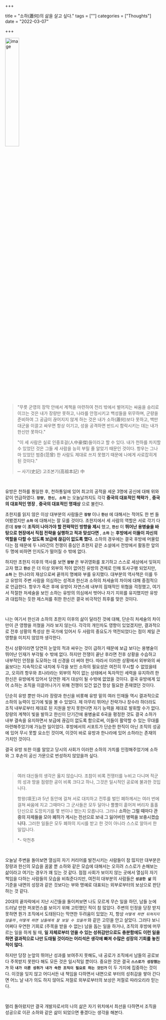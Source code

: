 

+++

title = "소하(蕭何)의 삶을 살고 싶다."
tags = [""]
categories = ["Thoughts"]
date = "2022-03-07"

+++



<img src="https://upload.wikimedia.org/wikipedia/commons/thumb/0/0b/Xiao_he.jpg/220px-Xiao_he.jpg" alt="image" style="width:30%; align: center !important;"/>

> "무릇 군영의 장막 안에서 계책을 마련하여 천리 밖에서 벌어지는 싸움을 승리로 이끄는 것은 내가 장량만 못하고, 나라를 안정시키고 백성들을 위무하며, 군량을 준비하여 그 공급이 끊어지지 않게 하는 것은 내가 소하(蕭何)보다 못하고, 백만대군을 이끌고 싸우면 항상 이기고, 성을 공격하면 반드시 함락시키는 데는 내가 한신만 못하다."
>
> "이 세 사람은 실로 인중호걸(人中豪傑)들이라고 할 수 있다. 내가 천하를 차지할 수 있었던 것은 그들 세 사람을 능히 부릴 줄 알았기 때문인 것이다. 항우는 그나마 있었던 범증(范曾) 한 사람도 제대로 쓰지 못했기 때문에 나에게 사로잡히게 된 것이다."
>
> ─ 사기(史記) 고조본기(高祖本記) 中

​     

유방은 천하를 통일한 후, 천하통일에 있어 최고의 공적을 세운 3명에 공신에 대해 위와 같이 언급하였다. __`장량, 한신, 소하`__ 는 오늘날까지도 각각 __중국의 대표적인 책략가__ , __중국의 대표적인 명장__ , __중국의 대표적인 명재상__ 으로 불린다.

초한지를 읽지 않은 이상 대부분의 사람들은 __`장량`__ 이나 __`한신`__ 에 대해서는 적어도 한 번 들어봤겠지만 __`소하`__ 에 대해서는 잘 모를 것이다. 초한지에서 세 사람의 역할은 서로 각기 다른데 __`장량`__ 이 __조직이 나아가야 할 전략적인 방향을 제시__ 했고, __`한신`__ 이 __뛰어난 용병술을 바탕으로 현장에서 직접 전략을 실행하고 적과 맞섰다면__ , __`소하`__ 는 __후방에서 이들이 자신의 역할을 다할 수 있도록 보급에 끊김이 없도록 했다.__ 소하의 경우에는 결국 후방에 머물렀다는 점 때문에 두 나라간의 전쟁이 중심인 초한지 같은 소설에서 전방에서 활동한 앞의 두 명에 비하면 인지도가 떨어질 수 밖에 없다. 

하지만 초한지 이후의 역사를 보면 __`장량`__ 은 부귀영화를 포기하고 스스로 세상에서 잊혀지고자 했고 __`한신`__ 은 더 이상 외부의 적이 없어진 유방의 견제로 인해 토사구팽 되었지만, __`소하`__ 는 한나라의 재상으로써 끝까지 명예와 부를 유지했다.  대부분의 역사책은 이를 두고 유방의 주변 사람을 의심하는 성격과 한신과 소하의 처세술의 차이에 대해 중점적으로 언급한다. 항우가 죽은 후에 유방이 자연스레 내부의 잠재적인 위협을 걱정했고, 여기서 적절한 처세술을 보인 소하는 유방의 의심에서 벗어나 자기 지위를 유지했지만 유방과 대립하는 듯한 제스처를 취한 한신은 결국 비극적인 최후를 맞은 것이다.

<br>

나는 여기서 한신과 소하의 초한지 이후의 삶이 달라진 것에 대해, 단순히 처세술의 차이만이 큰 영향을 끼쳤을 거라 보지 않는다. 각각의 개인차도 영향이 있었겠지만, 결과적으로 전후 상황의 특성상 한 국가에 있어서 두 사람의 중요도가 역전되었다는 점이 제일 큰 영향을 미치지 않았까 생각한다. 

전시 상황이라면 당연히 눈앞의 적과 싸우는 것이 급하기 때문에 보급 보다는 용병술이 뛰어난 인재가 부각될 수 밖에 없다. 하지만 전쟁이 끝난 후라면  전후 상황을 수습하고 내부적인 안정을 도모하는 데 신경을 더 써야 한다. 따라서 이러한 상황에서 외부와의 싸움보다는 지속적으로 내치에 두각을 보인 소하의 필요성은 여전히 무시할 수 없었을테고, 오히려 항우와 초나라라는 외부의 적이 없는 상태에서 독자적인 세력을 유지하려 한 한신은 유방에게 있어서 당연한 제거 대상이 될 수밖에 없었을 것이다. 결국 유방에게 있어 소하는 조직을 이끌어나가기 위해 전쟁이 있건 없건 항상 필요한 존재였던 것이다.

단순히 유방 뿐만 아니라 장량과 한신을 비롯해 유방 밑의 여러 인재들 역시 결과적으로 소하의 능력이 있기에 빛을 볼 수 있었다. 제 아무리 뛰어난 전략가나 장수라 하더라도 조직 내부로부터 제대로 된 지원을 받지 못한다면 자기 능력을 제대로 발휘할 수가 없다. 장량의 계책이 빛을 발하고 한신이 단기간에 용병술로 6국을 평정한 것도 결국 소하가 내부 결속을 유지하면서 보급에 끊김이 없도록 함으로써, 이들이 활약할 수 있는 무대를 마련해주었기에 가능한 일이었다. 후방에서의 서포트가 단순한 한직이 아닌 조직의 성공에 있어 무시 못할 요소인 것이며, 이것이 바로 유방과 한나라에 있어 소하라는 존재의 가치인 것이다. 

결국 유방 또한 이를 알았고 당시의 사회가 이러한 소하의 가치를 인정해주었기에 소하와 그 후손이 공신 가문으로 번성하지 않았을까 싶다.

<br>

>  여러 대신들의 생각은 옳지 않습니다. 조참이 비록 전쟁터를 누비고 다니며 적군의 성과 땅을 점령한 공이 비록 크다고 하나, 그것은 일시적인 공로에 불과한 것입니다.
>
> 항왕(項王)과 5년 동안에 걸쳐 서로 대치하고 전투를 벌인 폐하께서는 여러 번에 걸쳐 싸움에 지고 그때마다 그 군사들은 모두 달아나 뿔뿔이 흩어져 버리자 홀홀 단신으로 도망치기를 몇 번이나 했는지 모릅니다. 그러나 **소하는 그럴 때마다 관중의 자제들을 모아 폐하가 계시는 전선으로 보내 그 잃어버린 병력을 보충시켰습니다.** 그러한 일들은 모두 폐하의 지시를 받고 한 것이 아니라 스스로 알아서 한 일입니다. 
>
> *- 악천추

<br>

오늘날 주변을 돌아보면 열심히 자기 커리어를 발전시키는 사람들이 참 많지만 대부분은 장량과 한신의 모습을 꿈꿀 뿐 소하와 같은 모습에 대해서는 오히려 스스로가 손해보는 삶이라고 여기는 경우가 꽤 있는 것 같다. 점점 사회가 보이지 않는 곳에서 열심히 자기 책임을 다하는 사람들의 모습을 비춰준다지만, 여전히 대부분의 사람들은 __`성공한 삶`__ 의 기준을 내면의 성장과 같은 것보다는 부와 명예로 대표되는 외부로부터의 보상으로 판단하는 것 같다. 

20대의 끝자락에서 지난 시간들을 돌이켜보면 나도 모르게 무슨 일을 하던, 남들 눈에 드러날 만한 퍼포먼스를 보이기 위해 고민했던 적이 참 많았다. 주변의 인정을 당장 받지 못하면 뭔가 조직에서 도태된다는 막연한 두려움이 있었는 지, 항상 *`어떻게 하면 뒤쳐지지 않을까`* , *`어떻게 하면 남들에게 잘 보일 수 있을까`* 와 같은 고민을 안고 살았다. 그러다 보니 어쩌다 우연한 기회로 (주목을 받을 수 없는) 남을 돕는 일을 하거나, 조직의 후방에 머무르는 일을 하게 될 때, __일 자체로부터 얻을 수 있는 성취감만으로도 충분함에도 이런 일을 하면 결과적으로 나만 도태될 것이라는 어리석은 생각에 빠져 수많은 성장의 기회를 놓친 적이 많다.__ 

하지만 당장 눈앞의 뛰어난 성과를 보여주지 못해도, 내 공로가 조직에서 남들의 공로보다 주목받지 못한다 해도 모든 것은 일시적일 뿐이다. 중요한 것은 결국 __`스스로가 성장했는가`__ 와 __`내가 이룬 성취가 내가 속한 조직이 필요로 하는 것인가`__ 이 두 가지에 집중하는 것이다. 이것을 잊지 않고 어디서든 내 책임을 다하면서 내면으로 부터의 성취감을 쌓아 간다면 어느 날 내가 의도 하지 않아도  저절로 외부로부터의 보상은 저절로 따라오리라 믿는다.

<br>

멀리 돌아왔지만 결국 개발자로서의 나의 삶은 자기 위치에서 최선을 다하면서 조직을 성공으로 이끈 소하와 같은 삶이 되었으면 좋겠다는 생각을 해본다.

 

​    







